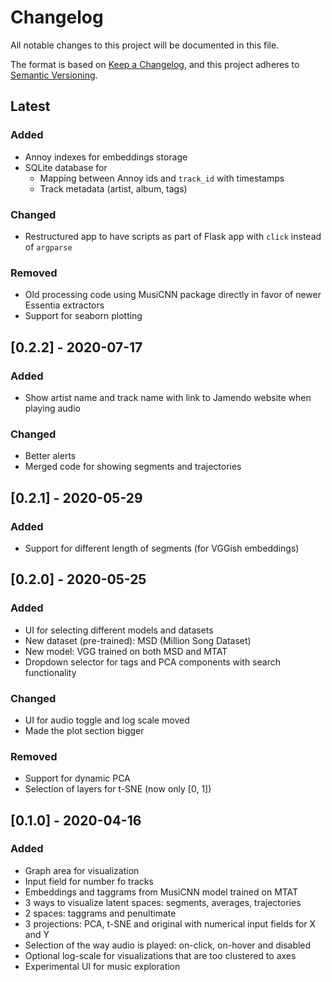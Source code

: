 # Changelog
All notable changes to this project will be documented in this file.

The format is based on [Keep a Changelog](https://keepachangelog.com/en/1.0.0/),
and this project adheres to [Semantic Versioning](https://semver.org/spec/v2.0.0.html).

## Latest

### Added
- Annoy indexes for embeddings storage
- SQLite database for
  - Mapping between Annoy ids and `track_id` with timestamps
  - Track metadata (artist, album, tags)

### Changed
- Restructured app to have scripts as part of Flask app with `click` instead of `argparse`

### Removed
- Old processing code using MusiCNN package directly in favor of newer Essentia extractors
- Support for seaborn plotting

## [0.2.2] - 2020-07-17

### Added
- Show artist name and track name with link to Jamendo website when playing audio

### Changed
- Better alerts
- Merged code for showing segments and trajectories

## [0.2.1] - 2020-05-29

### Added
- Support for different length of segments (for VGGish embeddings)

## [0.2.0] - 2020-05-25

### Added
- UI for selecting different models and datasets
- New dataset (pre-trained): MSD (Million Song Dataset)
- New model: VGG trained on both MSD and MTAT
- Dropdown selector for tags and PCA components with search functionality

### Changed
- UI for audio toggle and log scale moved
- Made the plot section bigger

### Removed

- Support for dynamic PCA
- Selection of layers for t-SNE (now only [0, 1])

## [0.1.0] - 2020-04-16

### Added
- Graph area for visualization
- Input field for number fo tracks
- Embeddings and taggrams from MusiCNN model trained on MTAT
- 3 ways to visualize latent spaces: segments, averages, trajectories
- 2 spaces: taggrams and penultimate
- 3 projections: PCA, t-SNE and original with numerical input fields for X and Y
- Selection of the way audio is played: on-click, on-hover and disabled
- Optional log-scale for visualizations that are too clustered to axes
- Experimental UI for music exploration
